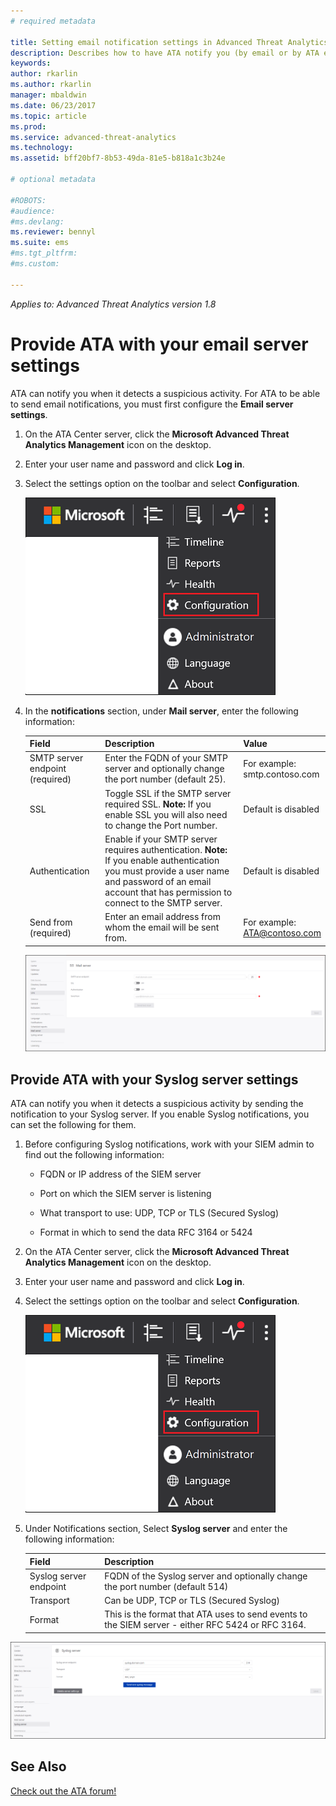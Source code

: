 ```yaml
---
# required metadata

title: Setting email notification settings in Advanced Threat Analytics | Microsoft Docs
description: Describes how to have ATA notify you (by email or by ATA event forwarding) when it detects suspicious activities 
keywords:
author: rkarlin
ms.author: rkarlin
manager: mbaldwin
ms.date: 06/23/2017
ms.topic: article
ms.prod:
ms.service: advanced-threat-analytics
ms.technology:
ms.assetid: bff20bf7-8b53-49da-81e5-b818a1c3b24e

# optional metadata

#ROBOTS:
#audience:
#ms.devlang:
ms.reviewer: bennyl
ms.suite: ems
#ms.tgt_pltfrm:
#ms.custom:

---
```


*Applies to: Advanced Threat Analytics version 1.8*



# Provide ATA with your email server settings
ATA can notify you when it detects a suspicious activity. For ATA to be able to send email notifications, you must first configure the **Email server settings**.

1.  On the ATA Center server, click the **Microsoft Advanced Threat Analytics Management** icon on the desktop.

2.  Enter your user name and password and click **Log in**.

3.  Select the settings option on the toolbar and select **Configuration**.

    ![ATA configuration settings icon](media/ATA-config-icon.png)

4.  In the **notifications** section, under **Mail server**, enter the following information:

    |Field|Description|Value|
    |---------|---------------|---------|
    |SMTP server endpoint (required)|Enter the FQDN of your SMTP server and optionally change the port number (default 25).|For example:<br />smtp.contoso.com|
    |SSL|Toggle SSL if the SMTP server required SSL. **Note:** If you enable SSL you will also need to change the Port number.|Default is disabled|
    |Authentication|Enable if your SMTP server requires authentication. **Note:** If you enable authentication you must provide a user name and password of an email account that has permission to connect to the SMTP server.|Default is disabled|
    |Send from (required)|Enter an email address from whom the email will be sent from.|For example:<br />ATA@contoso.com|
    ![ATA email server settings image](media/ata-email-server.png)

## Provide ATA with your Syslog server settings
ATA can notify you when it detects a suspicious activity by sending the notification to your Syslog server. If you enable Syslog notifications, you can set the following for them.

1.  Before configuring Syslog notifications, work with your SIEM admin to find out the following information:

    -   FQDN or IP address of the SIEM server

    -   Port on which the SIEM server is listening

    -   What transport to use: UDP, TCP or TLS (Secured Syslog)

    -   Format in which to send the data RFC 3164 or 5424

2.  On the ATA Center server, click the **Microsoft Advanced Threat Analytics Management** icon on the desktop.

3.  Enter your user name and password and click **Log in**.

4.  Select the settings option on the toolbar and select **Configuration**.

    ![ATA configuration settings icon](media/ATA-config-icon.png)

5.  Under Notifications section, Select **Syslog server** and enter the following information:

    |Field|Description|
    |---------|---------------|
    |Syslog server endpoint|FQDN of the Syslog server and optionally change the port number (default 514)|
    |Transport|Can be UDP, TCP or TLS (Secured Syslog)|
    |Format|This is the format that ATA uses to send events to the SIEM server - either RFC 5424 or RFC 3164.|

 ![ATA Syslog server settings image](media/ata-syslog-server-settings.png)



## See Also
[Check out the ATA forum!](https://social.technet.microsoft.com/Forums/security/home?forum=mata)
